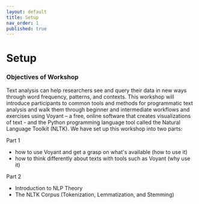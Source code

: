 ```yaml
---
layout: default
title: Setup
nav_order: 1
published: true
---
```

# Setup

### **Objectives of Workshop**

Text analysis can help researchers see and query their data in new ways through word frequency, patterns, and contexts.  This workshop will introduce participants to common tools and methods for programmatic text analysis and walk them through beginner and intermediate workflows and exercises using Voyant – a free, online software that creates visualizations of text - and the Python programming language tool called the Natural Language Toolkit (NLTK).  We have set up this workshop into two parts:

Part 1

- how to use Voyant and get a grasp on what's available (how to use it)
- how to think differently about texts with tools such as Voyant (why use it)

Part 2

- Introduction to NLP Theory
- The NLTK Corpus (Tokenization, Lemmatization, and Stemming)

